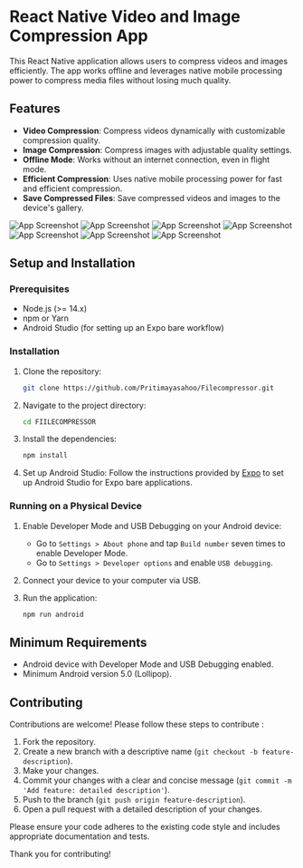 # React Native Video and Image Compression App


This React Native application allows users to compress videos and images efficiently. The app works offline and leverages native mobile processing power to compress media files without losing much quality.

## Features

- **Video Compression**: Compress videos dynamically with customizable compression quality.
- **Image Compression**: Compress images with adjustable quality settings.
- **Offline Mode**: Works without an internet connection, even in flight mode.
- **Efficient Compression**: Uses native mobile processing power for fast and efficient compression.
- **Save Compressed Files**: Save compressed videos and images to the device's gallery.

![App Screenshot](./assets/Screenshot1.jpeg) 
![App Screenshot](./assets/Screenshot2.jpeg)
![App Screenshot](./assets/Screenshot5.jpeg)
![App Screenshot](./assets/Screenshot6.jpeg)
![App Screenshot](./assets/Screenshot7.jpeg)
![App Screenshot](./assets/Screenshot3.jpeg)
![App Screenshot](./assets/Screenshot4.jpeg)

## Setup and Installation

### Prerequisites

- Node.js (>= 14.x)
- npm or Yarn
- Android Studio (for setting up an Expo bare workflow)

### Installation

1. Clone the repository:
    ```bash
    git clone https://github.com/Pritimayasahoo/Filecompressor.git
    ```
    

2. Navigate to the project directory:
    ```bash
    cd FIILECOMPRESSOR
    ```

3. Install the dependencies:
    ```bash
    npm install
    ```

4. Set up Android Studio:
    Follow the instructions provided by [Expo](https://docs.expo.dev/workflow/android-studio-emulator/) to set up Android Studio for Expo bare applications.



### Running on a Physical Device

1. Enable Developer Mode and USB Debugging on your Android device:
    - Go to `Settings > About phone` and tap `Build number` seven times to enable Developer Mode.
    - Go to `Settings > Developer options` and enable `USB debugging`.

2. Connect your device to your computer via USB.

3. Run the application:
    ```bash
    npm run android
    ```

## Minimum Requirements

- Android device with Developer Mode and USB Debugging enabled.
- Minimum Android version 5.0 (Lollipop).

## Contributing

Contributions are welcome! Please follow these steps to contribute :

1. Fork the repository.
2. Create a new branch with a descriptive name (`git checkout -b feature-description`).
3. Make your changes.
4. Commit your changes with a clear and concise message (`git commit -m 'Add feature: detailed description'`).
5. Push to the branch (`git push origin feature-description`).
6. Open a pull request with a detailed description of your changes.

Please ensure your code adheres to the existing code style and includes appropriate documentation and tests.

Thank you for contributing!


